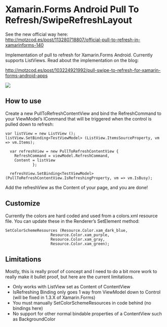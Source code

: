 Xamarin.Forms Android Pull To Refresh/SwipeRefreshLayout
===================================

See the new official way here: http://motzcod.es/post/113280718807/official-pull-to-refresh-in-xamarinforms-140

Implementation of pull to refresh for Xamarin.Forms Android. Currently supports ListViews. Read about the implementation on the blog:

http://motzcod.es/post/103224921992/pull-swipe-to-refresh-for-xamarin-forms-android-apps


![](http://media.tumblr.com/bb7899a2585a769a17edaf472663cd7f/tumblr_inline_nfeoptHlDJ1qzumo9.gif)


## How to use

Create a new PullToRefreshContentView and bind the RefreshCommand to your ViewModel’s ICommand that will be triggered when the control is pulled down to refresh:

```
var listView = new ListView ();
listView.SetBinding<TestViewModel> (ListView.ItemsSourceProperty, vm => vm.Items);

  var refreshView = new PullToRefreshContentView {
    RefreshCommand = viewModel.RefreshCommand,
    Content = listView
			};

  refreshView.SetBinding<TestViewModel> (PullToRefreshContentView.IsRefreshingProperty, vm => vm.IsBusy);
```

Add the refreshView as the Content of your page, and you are done!

## Customize
Currently the colors are hard coded and used from a colors.xml resource file. You can update these in the Renderer’s SetElement method:

```
SetColorSchemeResources (Resource.Color.xam_dark_blue,
					Resource.Color.xam_purple,
					Resource.Color.xam_gray,
					Resource.Color.xam_green);
```

## Limitations

Mostly, this is really proof of concept and I need to do a bit more work to really make it bullet proof, but here are the current limitations.

* Only works with ListView set as Content of ContentView
* IsRefreshing Binding only goes 1 way from ViewModel down to Control (will be fixed in 1.3.X of Xamarin.Forms)
* You must manually SetColorSchemeResources in code behind (no bindings here)
* No support for other normal bindable properties of a ContentView such as BackgroundColor
